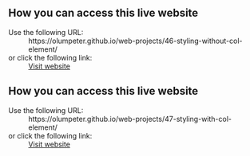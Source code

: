 ## How you can access this live website

<dl>
  Use the following URL:
  <dd>
    https://olumpeter.github.io/web-projects/46-styling-without-col-element/
  </dd>
  or click the following link:
  <dd>
    <a href="https://olumpeter.github.io/web-projects/46-styling-without-col-element/">Visit website</a>
  </dd>
</dl>

## How you can access this live website

<dl>
  Use the following URL:
  <dd>
    https://olumpeter.github.io/web-projects/47-styling-with-col-element/
  </dd>
  or click the following link:
  <dd>
    <a href="https://olumpeter.github.io/web-projects/47-styling-with-col-element/">Visit website</a>
  </dd>
</dl>
